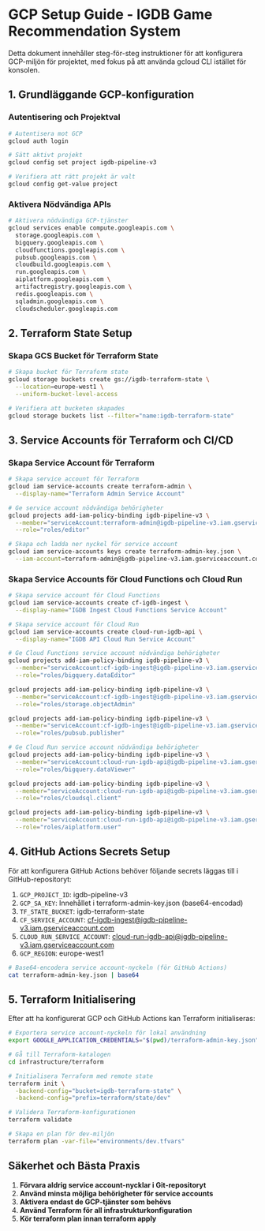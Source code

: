 # GCP Setup Guide - IGDB Game Recommendation System

Detta dokument innehåller steg-för-steg instruktioner för att konfigurera GCP-miljön för projektet, med fokus på att använda gcloud CLI istället för konsolen.

## 1. Grundläggande GCP-konfiguration

### Autentisering och Projektval
```bash
# Autentisera mot GCP
gcloud auth login

# Sätt aktivt projekt
gcloud config set project igdb-pipeline-v3

# Verifiera att rätt projekt är valt
gcloud config get-value project
```

### Aktivera Nödvändiga APIs
```bash
# Aktivera nödvändiga GCP-tjänster
gcloud services enable compute.googleapis.com \
  storage.googleapis.com \
  bigquery.googleapis.com \
  cloudfunctions.googleapis.com \
  pubsub.googleapis.com \
  cloudbuild.googleapis.com \
  run.googleapis.com \
  aiplatform.googleapis.com \
  artifactregistry.googleapis.com \
  redis.googleapis.com \
  sqladmin.googleapis.com \
  cloudscheduler.googleapis.com
```

## 2. Terraform State Setup

### Skapa GCS Bucket för Terraform State
```bash
# Skapa bucket för Terraform state
gcloud storage buckets create gs://igdb-terraform-state \
  --location=europe-west1 \
  --uniform-bucket-level-access

# Verifiera att bucketen skapades
gcloud storage buckets list --filter="name:igdb-terraform-state"
```

## 3. Service Accounts för Terraform och CI/CD

### Skapa Service Account för Terraform
```bash
# Skapa service account för Terraform
gcloud iam service-accounts create terraform-admin \
  --display-name="Terraform Admin Service Account"

# Ge service account nödvändiga behörigheter
gcloud projects add-iam-policy-binding igdb-pipeline-v3 \
  --member="serviceAccount:terraform-admin@igdb-pipeline-v3.iam.gserviceaccount.com" \
  --role="roles/editor"

# Skapa och ladda ner nyckel för service account
gcloud iam service-accounts keys create terraform-admin-key.json \
  --iam-account=terraform-admin@igdb-pipeline-v3.iam.gserviceaccount.com
```

### Skapa Service Accounts för Cloud Functions och Cloud Run
```bash
# Skapa service account för Cloud Functions
gcloud iam service-accounts create cf-igdb-ingest \
  --display-name="IGDB Ingest Cloud Functions Service Account"

# Skapa service account för Cloud Run
gcloud iam service-accounts create cloud-run-igdb-api \
  --display-name="IGDB API Cloud Run Service Account"

# Ge Cloud Functions service account nödvändiga behörigheter
gcloud projects add-iam-policy-binding igdb-pipeline-v3 \
  --member="serviceAccount:cf-igdb-ingest@igdb-pipeline-v3.iam.gserviceaccount.com" \
  --role="roles/bigquery.dataEditor"

gcloud projects add-iam-policy-binding igdb-pipeline-v3 \
  --member="serviceAccount:cf-igdb-ingest@igdb-pipeline-v3.iam.gserviceaccount.com" \
  --role="roles/storage.objectAdmin"

gcloud projects add-iam-policy-binding igdb-pipeline-v3 \
  --member="serviceAccount:cf-igdb-ingest@igdb-pipeline-v3.iam.gserviceaccount.com" \
  --role="roles/pubsub.publisher"

# Ge Cloud Run service account nödvändiga behörigheter
gcloud projects add-iam-policy-binding igdb-pipeline-v3 \
  --member="serviceAccount:cloud-run-igdb-api@igdb-pipeline-v3.iam.gserviceaccount.com" \
  --role="roles/bigquery.dataViewer"

gcloud projects add-iam-policy-binding igdb-pipeline-v3 \
  --member="serviceAccount:cloud-run-igdb-api@igdb-pipeline-v3.iam.gserviceaccount.com" \
  --role="roles/cloudsql.client"

gcloud projects add-iam-policy-binding igdb-pipeline-v3 \
  --member="serviceAccount:cloud-run-igdb-api@igdb-pipeline-v3.iam.gserviceaccount.com" \
  --role="roles/aiplatform.user"
```

## 4. GitHub Actions Secrets Setup

För att konfigurera GitHub Actions behöver följande secrets läggas till i GitHub-repositoryt:

1. `GCP_PROJECT_ID`: igdb-pipeline-v3
2. `GCP_SA_KEY`: Innehållet i terraform-admin-key.json (base64-encodad)
3. `TF_STATE_BUCKET`: igdb-terraform-state
4. `CF_SERVICE_ACCOUNT`: cf-igdb-ingest@igdb-pipeline-v3.iam.gserviceaccount.com
5. `CLOUD_RUN_SERVICE_ACCOUNT`: cloud-run-igdb-api@igdb-pipeline-v3.iam.gserviceaccount.com
6. `GCP_REGION`: europe-west1

```bash
# Base64-encodera service account-nyckeln (för GitHub Actions)
cat terraform-admin-key.json | base64
```

## 5. Terraform Initialisering

Efter att ha konfigurerat GCP och GitHub Actions kan Terraform initialiseras:

```bash
# Exportera service account-nyckeln för lokal användning
export GOOGLE_APPLICATION_CREDENTIALS="$(pwd)/terraform-admin-key.json"

# Gå till Terraform-katalogen
cd infrastructure/terraform

# Initialisera Terraform med remote state
terraform init \
  -backend-config="bucket=igdb-terraform-state" \
  -backend-config="prefix=terraform/state/dev"

# Validera Terraform-konfigurationen
terraform validate

# Skapa en plan för dev-miljön
terraform plan -var-file="environments/dev.tfvars"
```

## Säkerhet och Bästa Praxis

1. **Förvara aldrig service account-nycklar i Git-repositoryt**
2. **Använd minsta möjliga behörigheter för service accounts**
3. **Aktivera endast de GCP-tjänster som behövs**
4. **Använd Terraform för all infrastrukturkonfiguration**
5. **Kör terraform plan innan terraform apply**
